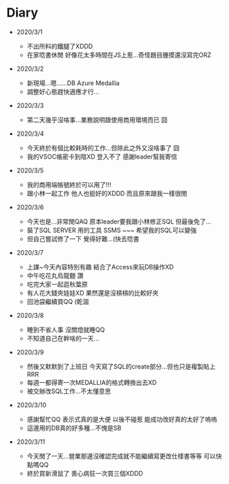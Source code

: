 # Diary

* 2020/3/1
  * 不出所料的鐵腿了XDDD
  * 在家唸書休閒 好像花太多時間在JS上惹...奇怪題目腫摸還沒寫完ORZ
  
* 2020/3/2
  * 新現場...嗯......DB Azure Medallia
  * 調整好心態趕快適應才行...
  
* 2020/3/3
  * 第二天幾乎沒啥事...業務說明跟使用商用環境而已 囧

* 2020/3/4
  * 今天終於有個比較耗時的工作...但除此之外又沒啥事了 囧
  * 我的VSOC帳密卡到陰XD 登入不了 感謝leader幫我寄信
  
* 2020/3/5
  * 我的商用端帳號終於可以用了!!!
  * 跟小林一起工作 他人也挺好的XDDD 而且原來跟我一樣很閒
  
* 2020/3/6
  * 今天也是...非常閒QAQ 原本leader要我跟小林修正SQL 但最後免了...
  * 裝了SQL SERVER 用的工具 SSMS ~~~ 希望我的SQL可以變強
  * 但自己嘗試修了一下 覺得好難...(快去唸書
  
* 2020/3/7
  * 上課~今天內容特別有趣 結合了Access來玩DB操作XD
  * 中午吃花丸烏龍麵 讚
  * 吃完大家一起逛秋葉原 
  * 有人花大錢夾娃娃XD 果然還是沒槓槓的比較好夾
  * 回池袋繼續買QQ (乾涸
  
* 2020/3/8 
  * 睡到不省人事 沒關燈就睡QQ
  * 不知道自己在幹啥的一天...
  
* 2020/3/9
  * 然後又默默到了上班日 今天寫了SQL的create部分...但也只是複製貼上RRR
  * 每週一都得寄一次MEDALLIA的格式轉換出去XD
  * 被交辦改SQL工作...不太懂意思

* 2020/3/10
  * 感謝幫忙QQ 表示式真的是大便 以後不碰惹 能成功改好真的太好了嗚嗚
  * 這邊用的DB真的好多種...不愧是SB
  
* 2020/3/11
  * 今天閒了一天...營業那邊沒確認完成就不能繼續寫更改仕樣書等等 可以快點嗎QQ
  * 終於買新滑鼠了 喪心病狂一次買三個XDDD
  
